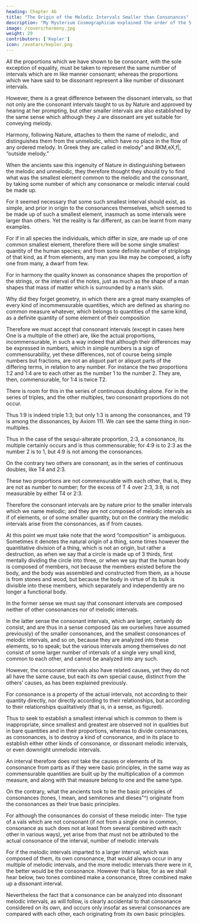 ```yaml
---
heading: Chapter 4b
title: "The Origin of the Melodic Intervals Smaller than Consonances"
description: "My Mysterium Cosmographicum explained the order of the 5 solids in the world"
image: /covers/harmony.jpg
weight: 20
contributors: ['Kepler']
icon: /avatars/kepler.png
---
```



All the proportions which we have shown to be consonant, with the sole exception of equality, must be taken to represent the same number of intervals which are m like manner consonant; whereas the proportions which we have said to be dissonant represent a like number of dissonant intervals.

However, there is a great difference between the dissonant intervals, so that not only are the consonant intervals taught to us by Nature and approved by hearing at her prompting, but other smaller intervals are also established by the same sense
which although they J are dissonant are yet suitable for conveying melody.

Harmony, following Nature, attaches to them the name of melodic, and distinguishes them from the unmelodic, which have no place in the flow of any ordered melody. In Greek they are called in melody” and 8KM,eX,f|, “outside melody.”

When the ancients saw this ingenuity of Nature in distinguishing between the melodic and unmelodic, they therefore thought they should try to find what was the smallest element common to the melodic and the consonant, by taking some number of which any consonance or melodic interval could be made up.

For it seemed necessary that some such smallest interval should exist, as simple, and prior in origin to the
consonances themselves, which seemed to be made up of such a smallest element, inasmuch as some intervals were larger than others. Yet the reality is far different, as can be learnt from many examples.

For if in all species the individuals, which differ in size, are made up of one common smallest element, therefore there will be some single smallest quantity of the human species; and from some definite number of striplings of that kind, as if from elements, any man you like may be composed, a lofty one from many, a dwarf from few. 

For in harmony the quality known as consonance shapes the proportion of the strings, or the interval of the notes, just as much as the shape of a man shapes that mass of matter which is surrounded by a man’s skin.

Why did they forget geometry, in which there are a great many examples of every kind of incommensurable quantities, which are defined as sharing no common measure whatever, which belongs to quantities of the same kind, as a definite quantity of some element of their composition

Therefore we must accept that consonant intervals (except in cases here One is a multiple of the other) are, like the actual proportions, incommensurable, in such a way indeed that although their differences may be expressed in numbers, which in simple numbers is a sign of commensurability, yet these differences, not of course being simple numbers but fractions, are not an aliquot part or aliquot parts of the differing terms, in relation to any number. For instance the two
proportions 1:2 and 1:4 are to each other as the number 1 to the
number 2. They are, then, commensurable, for 1:4 is twice T2. 

There is room for this in the series of continuous doubling alone. For in the series of triples, and the other multiples, two consonant proportions do not occur.

Thus 1:9 is indeed triple 1:3; but only 1:3 is among the consonances, and T9 is among the dissonances, by Axiom 111. We
can see the same thing in non-multiples. 

Thus in the case of the sesqui-alterate proportion, 2:3, a consonance, its multiple certainly occurs and is thus commensurable; for 4:9 is to 2:3 as the number 2 is to 1, but 4:9 is not among the consonances.

On the contrary two others are consonant, as in the series of continuous doubles, like T4 and 2:3.

These two proportions are not commensurable with each other, that is, they are not as number to number; for the excess of T 4 over 2:3, 3:8, is not measurable by either T4 or 2:3.

Therefore the consonant intervals are by nature prior to the smaller intervals which we name melodic; and they are not composed of melodic intervals as if of elements, or of some smaller quantity, but on the contrary the melodic intervals arise from the consonances, as if from causes.

At this point we must take note that the word “composition” is ambiguous. Sometimes it denotes the natural origin of a thing, some times however the quantitative division of a thing, which is not an origin, but rather a destruction, as when we say that a circle is made up of 3 thirds, first mentally dividing the circle into three, or when we say that the human body is composed of members, not because the members existed before the body, and the body was assembled and constructed from them, as a house is from stones and wood, but because the body in virtue of its bulk is divisible into these members, which separately and independently are no longer a functional body.


In the former sense we must say that consonant intervals are composed neither of other consonances nor of melodic intervals. 

In the latter sense the consonant intervals, which are larger, certainly do consist, and are thus in a sense composed (as we ourselves have assumed previously) of the smaller consonances, and the smallest consonances of melodic intervals, and so on, because they are analyzed into these elements, so to speak; but the various intervals among themselves do not consist of some larger number of intervals of a single very small kind, common to each other, and cannot be analyzed into any such. 

However, the consonant intervals also have related causes, yet they do not all have the same cause, but each its own special cause, distinct from the others’ causes, as has been explained previously. 

For consonance is a property of the actual intervals, not according to their quantity directly, nor directly according to their relationships, but according to their relationships qualitatively (that is, in a sense, as figured).

Thus to seek to establish a smallest interval which is common to them is inappropriate, since smallest and greatest are observed not in qualities but in bare quantities and in their proportions, whereas to divide consonances, as consonances, is to destroy a kind of consonance, and in its place to establish either other kinds of consonance, or dissonant
melodic intervals, or even downright unmelodic intervals.

An interval therefore does not take the causes or elements of its consonance from parts as if they were basic principles, in the same way as commensurable quantities are built up by the multiplication of a common measure, and along with that measure belong to one and the same type. 

On the contrary, what the ancients took to be the basic principles of consonances (tones, I mean, and semitones and dieses”^) originate from the consonances as their true basic principles. 

For although the consonances do consist of these melodic inter- The type of a vals which are not consonant (if not from a single one in common, consonance as such does not at least from several combined with each other in various ways), yet arise from that must not be attributed to the actual consonance of the interval, number of melodic intervals

For if the melodic intervals imparted to a larger interval, which was composed of them, its own consonance, that would always occur in any multiple of melodic intervals, and the more melodic intervals there were in it, the better would be the consonance. However that is false, for as we shall hear below, two tones combined make a consonance, three combined make up a dissonant interval.

Nevertheless the fact that a consonance can be analyzed into dissonant melodic intervals, as will follow, is clearly accidental to that consonance considered on its own, and occurs only insofar as several consonances are compared with each other, each originating from its own basic principles.

